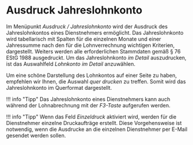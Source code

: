 # Ausdruck Jahreslohnkonto

Im Menüpunkt *Ausdruck / Jahreslohnkonto* wird der Ausdruck des Jahreslohnkontos eines Dienstnehmers ermöglicht. Das Jahreslohnkonto wird tabellarisch mit Spalten für die einzelnen Monate und einer Jahressumme nach den für die Lohnverrechnung wichtigen Kriterien, dargestellt. Weiters werden alle erforderlichen Stammdaten gemäß § 76 EStG 1988 ausgedruckt. Um das Jahreslohnkonto *im Detail* auszudrucken, ist das Auswahlfeld *Lohnkonto im Detail* anzuwählen.

Um eine schöne Darstellung des Lohnkontos auf einer Seite zu haben, empfehlen wir Ihnen, die Auswahl *quer drucken* zu treffen. Somit wird das Jahreslohnkonto im Querformat dargestellt.

!!! info "Tipp"
    Das Jahreslohnkonto eines Dienstnehmers kann auch während der Lohnabrechnung mit der *F3-Taste* aufgerufen werden.

!!! info "Tipp"
    Wenn das Feld *Einzeldruck* aktiviert wird, werden für die Dienstnehmer einzelne Druckaufträge erstellt. Diese Vorgehensweise ist notwendig, wenn die Ausdrucke an die einzelnen Dienstnehmer per E-Mail gesendet werden sollen.